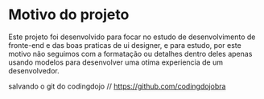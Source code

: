 # Motivo do projeto
Este projeto foi desenvolvido para focar no estudo de desenvolvimento de fronte-end
e das boas praticas de ui designer, e para estudo, por este motivo não seguimos
com a formatação ou detalhes dentro deles apenas usando modelos para desenvolver
uma otima experiencia de um desenvolvedor.

salvando o git do codingdojo // https://github.com/codingdojobra
